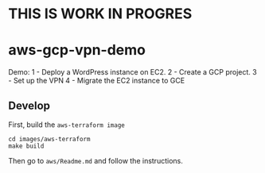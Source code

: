 THIS IS WORK IN PROGRES
===========================================

# aws-gcp-vpn-demo
Demo: 
1 - Deploy a WordPress instance on EC2. 
2 - Create a GCP project. 
3 - Set up the VPN 
4 - Migrate the EC2 instance to GCE

## Develop
First, build the `aws-terraform image`
```
cd images/aws-terraform
make build
```

Then go to `aws/Readme.md` and follow the instructions.
